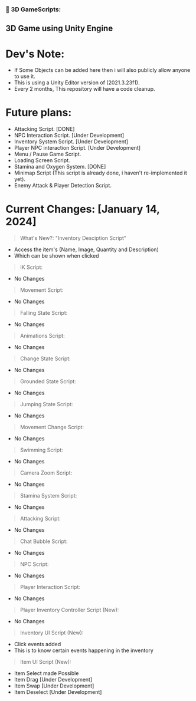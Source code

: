 ### 🔨 3D GameScripts:
3D Game using Unity Engine
---

<h1>Dev's Note:</h1>

- If Some Objects can be added here then i will also publicly allow anyone to use it.
- This is using a Unity Editor version of (2021.3.23f1).
- Every 2 months, This repository will have a code cleanup.

<h1>Future plans:</h1>

- Attacking Script. [DONE]
- NPC Interaction Script. [Under Development]
- Inventory System Script. [Under Development]
- Player NPC interaction Script. [Under Development]
- Menu / Pause Game Script.
- Loading Screen Script.
- Stamina and Oxygen System. [DONE]
- Minimap Script (This script is already done, i haven't re-implemented it yet).
- Enemy Attack & Player Detection Script.

<h1>Current Changes: [January 14, 2024]</h1>

> What's New?: "Inventory Desciption Script"
- Access the item's (Name, Image, Quantity and Description)
- Which can be shown when clicked

> IK Script:
- No Changes
  
> Movement Script:
- No Changes

> Falling State Script:
- No Changes

> Animations Script:
- No Changes

> Change State Script:
- No Changes

> Grounded State Script:
- No Changes

> Jumping State Script:
- No Changes

> Movement Change Script:
- No Changes

> Swimming Script:
- No Changes

> Camera Zoom Script:
- No Changes

> Stamina System Script:
- No Changes

> Attacking Script:
- No Changes

> Chat Bubble Script:
- No Changes

> NPC Script:
- No Changes

> Player Interaction Script:
- No Changes

> Player Inventory Controller Script (New):
- No Changes

> Inventory UI Script (New):
- Click events added
- This is to know certain events happening in the inventory

> Item UI Script (New):
- Item Select made Possible
- Item Drag [Under Development]
- Item Swap [Under Development]
- Item Deselect [Under Development]
